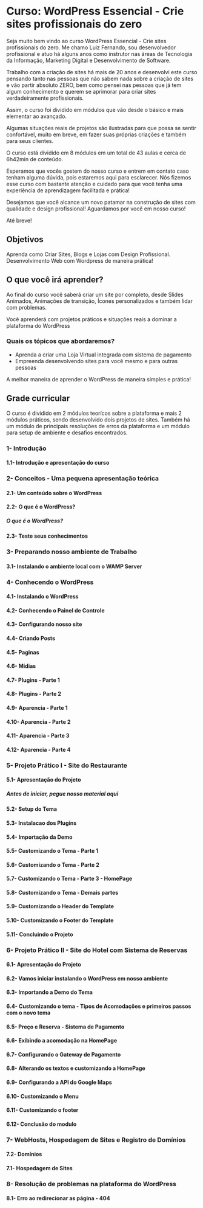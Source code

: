 # Curso: WordPress Essencial - Crie sites profissionais do zero

Seja muito bem vindo ao curso WordPress Essencial - Crie sites profissionais do zero. Me chamo Luiz Fernando, sou desenvolvedor profissional e atuo há alguns anos como instrutor nas áreas de Tecnologia da Informação, Marketing Digital e Desenvolvimento de Software. 

Trabalho com a criação de sites há mais de 20 anos e desenvolvi este curso pensando tanto nas pessoas que não sabem nada sobre a criação de sites e vão partir absoluto ZERO, bem como pensei nas pessoas que já tem algum conhecimento e querem se aprimorar para criar sites verdadeiramente profissionais.

Assim, o curso foi dividido em módulos que vão desde o básico e mais elementar ao avançado.

Algumas situações reais de projetos são ilustradas para que possa se sentir confortável, muito em breve, em fazer suas próprias criações e também para seus clientes.

O curso está dividido em 8 módulos em um total de 43 aulas e cerca de 6h42min de conteúdo.

Esperamos que vocês gostem do nosso curso e entrem em contato caso tenham alguma dúvida, pois estaremos aqui para esclarecer. Nós fizemos esse curso com bastante atenção e cuidado para que você tenha uma experiência de aprendizagem facilitada e prática! 

Desejamos que você alcance um novo patamar na construção de sites com qualidade e design profissional! Aguardamos por você em nosso curso!

Até breve!

## Objetivos

Aprenda como Criar Sites, Blogs e Lojas com Design Profissional. Desenvolvimento Web com Wordpress de maneira prática!

## O que você irá aprender?

Ao final do curso você saberá criar um site por completo, desde Slides Animados, Animações de transição, Ícones personalizados e também lidar com problemas.

Você aprenderá com projetos práticos e situações reais a dominar a plataforma do WordPress

### Quais os tópicos que abordaremos?

- Aprenda a criar uma Loja Virtual integrada com sistema de pagamento
- Empreenda desenvolvendo sites para você mesmo e para outras pessoas

A melhor maneira de aprender o WordPress de maneira simples e prática!

## Grade curricular
O curso é dividido em 2 módulos teorícos sobre a plataforma e mais 2 módulos práticos, sendo desenvolvido dois projetos de sites.
Também há um módulo de principais resoluções de erros da plataforma e um módulo para setup de ambiente e desafios encontrados.

### 1- Introdução 
#### 1.1- Introdução e apresentação do curso

### 2- Conceitos - Uma pequena apresentação teórica
#### 2.1- Um conteúdo sobre o WordPress
#### 2.2- O que é o WordPress?
##### O que é o WordPress?
#### 2.3- Teste seus conhecimentos

### 3- Preparando nosso ambiente de Trabalho
#### 3.1- Instalando o ambiente local com o WAMP Server

### 4- Conhecendo o WordPress
#### 4.1- Instalando o WordPress
#### 4.2- Conhecendo o Painel de Controle
#### 4.3- Configurando nosso site
#### 4.4- Criando Posts
#### 4.5- Paginas
#### 4.6- Mídias
#### 4.7- Plugins - Parte 1
#### 4.8- Plugins - Parte 2
#### 4.9- Aparencia - Parte 1
#### 4.10- Aparencia - Parte 2
#### 4.11- Aparencia - Parte 3
#### 4.12- Aparencia - Parte 4

### 5- Projeto Prático I - Site do Restaurante
#### 5.1- Apresentação do Projeto
##### Antes de iniciar, pegue nosso material aqui
#### 5.2- Setup do Tema
#### 5.3- Instalacao dos Plugins
#### 5.4- Importação da Demo
#### 5.5- Customizando o Tema - Parte 1
#### 5.6- Customizando o Tema - Parte 2
#### 5.7- Customizando o Tema - Parte 3 - HomePage
#### 5.8- Customizando o Tema - Demais partes
#### 5.9- Customizando o Header do Template
#### 5.10- Customizando o Footer do Template
#### 5.11- Concluindo o Projeto

### 6- Projeto Prático II - Site do Hotel com Sistema de Reservas
#### 6.1- Apresentação do Projeto
#### 6.2- Vamos iniciar instalando o WordPress em nosso ambiente
#### 6.3- Importando a Demo do Tema
#### 6.4- Customizando o tema - Tipos de Acomodações e primeiros passos com o novo tema
#### 6.5- Preço e Reserva - Sistema de Pagamento
#### 6.6- Exibindo a acomodação na HomePage
#### 6.7- Configurando o Gateway de Pagamento
#### 6.8- Alterando os textos e customizando a HomePage
#### 6.9- Configurando a API do Google Maps
#### 6.10- Customizando o Menu
#### 6.11- Customizando o footer
#### 6.12- Conclusão do modulo

### 7- WebHosts, Hospedagem de Sites e Registro de Domínios
#### 7.2- Domínios
#### 7.1- Hospedagem de Sites

### 8- Resolução de problemas na plataforma do WordPress
#### 8.1- Erro ao redirecionar as página - 404